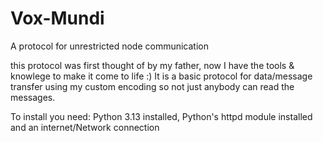# Vox-Mundi
A protocol for unrestricted node communication

this protocol was first thought of by my father, now I have the tools & knowlege to make it come to life :)
It is a basic protocol for data/message transfer using my custom encoding so not just anybody can read the messages. 


To install you need:
Python 3.13 installed,
Python's httpd module installed
and an internet/Network connection
